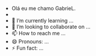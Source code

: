 - Olá eu me chamo GabrieL.
- 
- 🌱 I’m currently learning ...
- 💞️ I’m looking to collaborate on ...
- 📫 How to reach me ... 
- 😄 Pronouns: ...
- ⚡ Fun fact: ...


